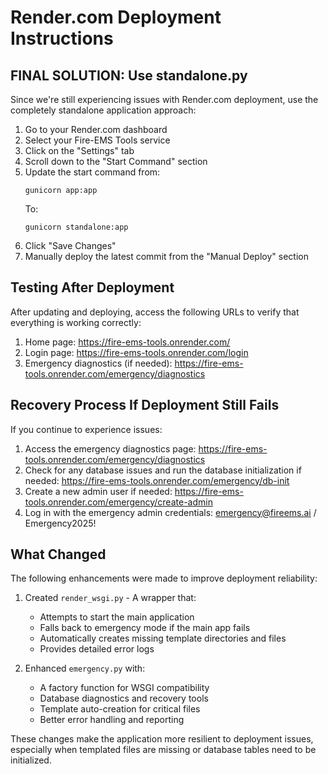 # Render.com Deployment Instructions

## FINAL SOLUTION: Use standalone.py

Since we're still experiencing issues with Render.com deployment, use the completely standalone application approach:

1. Go to your Render.com dashboard
2. Select your Fire-EMS Tools service
3. Click on the "Settings" tab
4. Scroll down to the "Start Command" section
5. Update the start command from:
   ```
   gunicorn app:app
   ```
   To:
   ```
   gunicorn standalone:app
   ```
6. Click "Save Changes"
7. Manually deploy the latest commit from the "Manual Deploy" section

## Testing After Deployment

After updating and deploying, access the following URLs to verify that everything is working correctly:

1. Home page: https://fire-ems-tools.onrender.com/
2. Login page: https://fire-ems-tools.onrender.com/login
3. Emergency diagnostics (if needed): https://fire-ems-tools.onrender.com/emergency/diagnostics

## Recovery Process If Deployment Still Fails

If you continue to experience issues:

1. Access the emergency diagnostics page: https://fire-ems-tools.onrender.com/emergency/diagnostics
2. Check for any database issues and run the database initialization if needed: https://fire-ems-tools.onrender.com/emergency/db-init
3. Create a new admin user if needed: https://fire-ems-tools.onrender.com/emergency/create-admin
4. Log in with the emergency admin credentials: emergency@fireems.ai / Emergency2025!

## What Changed

The following enhancements were made to improve deployment reliability:

1. Created `render_wsgi.py` - A wrapper that:
   - Attempts to start the main application
   - Falls back to emergency mode if the main app fails
   - Automatically creates missing template directories and files
   - Provides detailed error logs

2. Enhanced `emergency.py` with:
   - A factory function for WSGI compatibility
   - Database diagnostics and recovery tools
   - Template auto-creation for critical files
   - Better error handling and reporting

These changes make the application more resilient to deployment issues, especially when templated files are missing or database tables need to be initialized.